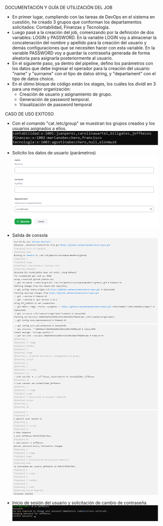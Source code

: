 DOCUMENTACIÓN Y GUÍA DE UTILIZACIÓN DEL JOB

- En primer lugar, cumpliendo con las tareas de DevOps en el sistema en cuestión, he creado 3 grupos que conforman los departamentos solicitados: Contabilidad, Finanzas y Tecnología.
- Luego pasé a la creación del job, comenzando por la definición de dos variables: LOGIN y PASSWORD. En la variable LOGIN voy a almacenar la concatenación del nombre y apellido para la creación del usuario y demás configuraciones que se necesiten hacer con esta variable. En la variable PASSWORD voy a guardar la contraseña generada de forma aleatoria para asignarla posteriormente al usuario.
- En el siguiente paso, ya dentro del pipeline, defino los parámetros con los datos que debe ingresar el operador para la creación del usuario: "name" y "surname" con el tipo de datos string, y "departament" con el tipo de datos choice.
- En el útimo bloque de código están los stages, los cuáles los dividí en 3 para una mejor organización:
    - Creación de usuario y asignamiento de grupo.
    - Generación de password temporal.
    - Visualización de password temporal


CASO DE USO EXITOSO

- Con el comando "cat /etc/group" se muestran los grupos creados y los usuarios asignados a ellos.
![Grupos](image1.png)

- Solicito los datos de usuario (parámetros)
![Parámetros](image2.png)

- Salida de consola
![Consola](image3.png)
![Consola](image4.png)
![Consola](image5.png)

- Inicio de sesión del usuario y solicitación de cambio de contraseña
![Inicio de sesión](image6.png)